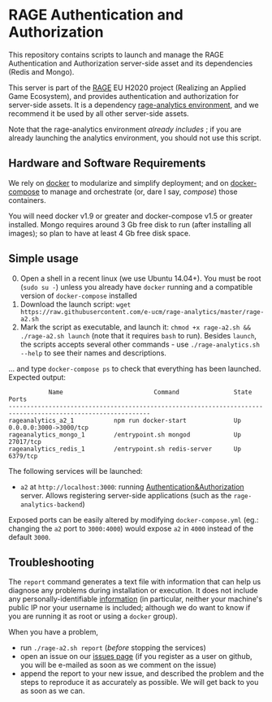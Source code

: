 # RAGE Authentication and Authorization

This repository contains scripts to launch and manage the RAGE Authentication and Authorization server-side asset and its dependencies (Redis and Mongo).

This server is part of the [RAGE](http://rageproject.eu/) EU H2020 project 
(Realizing an Applied Game Ecosystem), and provides authentication and authorization for server-side assets. It is a dependency [rage-analytics environment](https://github.com/e-ucm/rage-analytics/), and we recommend it be used by all other server-side assets.

Note that the rage-analytics environment *already includes* ; if you are already launching the analytics environment, you should not use this script.

## Hardware and Software Requirements

We rely on [docker](https://docs.docker.com/installation/) to modularize and simplify deployment; and on [docker-compose](https://docs.docker.com/compose/) to manage and orchestrate (or, dare I say, _compose_) those containers.

You will need docker v1.9 or greater and docker-compose v1.5 or greater installed. Mongo requires around 3 Gb free disk to run (after installing all images); so plan to have at least 4 Gb free disk space.

## Simple usage

0. Open a shell in a recent linux (we use Ubuntu 14.04+). You must be root (`sudo su -`) unless you already have `docker` running and a compatible version of `docker-compose` installed 
1. Download the launch script: `wget https://raw.githubusercontent.com/e-ucm/rage-analytics/master/rage-a2.sh`
2. Mark the script as executable, and launch it: `chmod +x rage-a2.sh && ./rage-a2.sh launch` (note that it requires `bash` to run). Besides `launch`, the scripts accepts several other commands - use `./rage-analytics.sh --help` to see their names and descriptions.

... and type `docker-compose ps` to check that everything has been launched. Expected output:

```
           Name                         Command               State                    Ports                  
-------------------------------------------------------------------------------------------------------------
rageanalytics_a2_1           npm run docker-start             Up       0.0.0.0:3000->3000/tcp                 
rageanalytics_mongo_1        /entrypoint.sh mongod            Up       27017/tcp                              
rageanalytics_redis_1        /entrypoint.sh redis-server      Up       6379/tcp                               
```

The following services will be launched:
* `a2` at `http://localhost:3000`: running [Authentication&Authorization](https://github.com/e-ucm/a2) server. Allows registering server-side applications (such as the `rage-analytics-backend`) 

Exposed ports can be easily altered by modifying `docker-compose.yml` (eg.: changing the `a2` port to `3000:4000`) would expose `a2` in `4000` instead of the default `3000`.

## Troubleshooting

The `report` command generates a text file with information that can help us diagnose any problems during installation or execution. It does not include any personally-identifiable [information](https://github.com/e-ucm/rage-analytics/blob/master/rage-a2.sh#L127) (in particular, neither your machine's public IP  nor your username is included; although we do want to know if you are running it as root or using a `docker` group).

When you have a problem,

- run `./rage-a2.sh report` (_before_ stopping the services)
- open an issue on our [issues page](https://github.com/e-ucm/rage-a2/pulls) (if you register as a user on github, you will be e-mailed as soon as we comment on the issue)
- append the report to your new issue, and described the problem and the steps to reproduce it as accurately as possible. We will get back to you as soon as we can.
